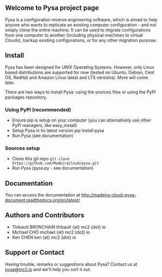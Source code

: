 ## Welcome to Pysa project page

Pysa is a configuration reverse engineering software, which is aimed to help anyone who wants to replicate an existing computer configuration - and not simply clone the entire machine. It can be used to migrate configurations from one computer to another (including physical machines to virtual Clouds), backup existing configurations, or for any other migration purpose.

## Install

Pysa has been designed for UNIX Operating Systems. However, only Linux based distributions are supported for now (tested on Ubuntu, Debian, Cent OS, RedHat and Amazon Linux latest and LTS versions). More will come later.

There are two ways to install Pysa: using the sources files or using the PyPI packages repository.

### Using PyPI (recommended)

- Ensure pip is setup on your computer (you can alternatively use other PyPI managers, like easy_install)
- Setup Pysa in its latest version pip install pysa
- Run Pysa (see documentation)

### Sources setup

- Clone this git repo `git clone https://github.com/MadeiraCloud/pysa.git`
- Run Pysa (pysa.py - see documentation)

## Documentation

You can access the documentation at http://madeira-cloud-pysa-document.readthedocs.org/en/latest/

## Authors and Contributors

- Thibault BRONCHAIN thibault {at} mc2 {dot} io
- Michael CHO michael {at} mc2 {dot} io
- Ken CHEN ken {at} mc2 {dot} io

## Support or Contact

Having trouble, remarks or suggestions about Pysa? Contact us at pysa@mc2.io and we'll help you sort it out.
